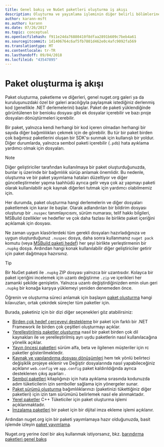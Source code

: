 ```yaml
---
title: Genel bakış ve NuGet paketleri oluşturma iş akışı
description: Oluşturma ve yayımlama işleminin diğer belirli bölümlerine bağlantılar içeren bir NuGet paketi işleminin genel bakış.
author: karann-msft
ms.author: karann
ms.date: 07/26/2017
ms.topic: conceptual
ms.openlocfilehash: f911e24da76880410f8dfaa2891b609c7beb4a61
ms.sourcegitcommit: 1d1406764c6af5fb7801d462e0c4afc9092fa569
ms.translationtype: MT
ms.contentlocale: tr-TR
ms.lasthandoff: 09/04/2018
ms.locfileid: "43547895"
---
```

# <a name="package-creation-workflow"></a>Paket oluşturma iş akışı

Paket oluşturma, paketleme ve diğerleri, genel nuget.org galeri ya da kuruluşunuzdaki özel bir galeri aracılığıyla paylaşmak istediğiniz derlenmiş kod (genellikle .NET derlemelerini) başlar. Paket de paketi yüklendiğinde görüntülenen bir benioku dosyası gibi ek dosyalar içerebilir ve bazı proje dosyaları dönüştürmeleri içerebilir.

Bir paket, yalnızca kendi herhangi bir kod içeren olmadan herhangi bir sayıda diğer bağımlılıkları çekmek için de görebilir. Bu tür bir paket birden çok bağımsız paketlerini oluşan bir SDK'sı sunmak için kullanışlı bir yoldur. Diğer durumlarda, yalnızca sembol paketi içerebilir (`.pdb`) hata ayıklama yardımcı olmak için dosyaları.

> [!Note]
> Diğer geliştiriciler tarafından kullanılmaya bir paket oluşturduğunuzda, bunlar iş üzerinde bir bağımlılık sürüp anlamak önemlidir. Bu nedenle, oluşturma ve bir paket yayımlama hataları düzeltiyor ve diğer güncelleştirmeler yapma taahhüdü ayrıca gelir veya çok az yapmayı paketi olarak kullanılabilir açık kaynak diğerleri tutmak için yardımcı olabilmemiz için.

Her durumda, paket oluşturma hangi derlemelerin ve diğer dosyaları paketlemek için karar ile başlar. Olarak adlandırılan bir bildirim dosyası oluşturup bir `.nuspec` tanımlayıcısını, sürüm numarası, telif hakkı bilgileri, MSBuild özellikler ve hedefler ve çok daha fazlası ile birlikte paket içeriğini açıklamak için dosyası.

Ne zaman uygun klasörlerdeki tüm gerekli dosyaları hazırladığınıza ve uygun oluşturduğunuz `.nuspec` dosya, daha sonra kullanmanız `nuget pack` komutu (veya [MSBuild paketi hedef](../reference/msbuild-targets.md)) her şeyi birlikte yerleştirmenin bir `.nupkg` dosya. Ardından hangi konak kullanılabilir diğer geliştiriciler getirir için paket dağıtmaya hazırsınız.

> [!Tip]
> Bir NuGet paketi ile `.nupkg` ZIP dosyası yalnızca bir uzantısıdır. Kolayca bir paket içeriğini incelemek için uzantı değiştirme `.zip` ve içerikleri her zamanki şekilde genişletin. Yalnızca uzantı değiştirdiğinizden emin olun geri `.nupkg` bir konağa karşıya yüklemeyi yeniden denemeden önce.

Öğrenin ve oluşturma süreci anlamak için başlayın [paket oluşturma](../create-packages/creating-a-package.md) hangi kılavuzları, ortak çekirdek süreçler tüm paketler için.

Burada, paketiniz için bir dizi diğer seçenekleri göz atabilirsiniz:

- [Birden çok hedef çerçeveyi destekleme](../create-packages/supporting-multiple-target-frameworks.md) bir paket için farklı bir .NET Framework ile birden çok çeşitleri oluşturmayı açıklar.
- [Yerelleştirilmiş paketler oluşturma](../create-packages/creating-localized-packages.md) nasıl bir paket birden çok dil kaynakları ile ve yerelleştirilmiş ayrı uydu paketlerin nasıl kullanılacağına yönelik açıklar.
- [Yayın öncesi paketleri](../create-packages/prerelease-packages.md) sürüm alfa, beta ve ilgilenen müşteriler için rc paketler gösterilmektedir.
- [Kaynak ve yapılandırma dosyası dönüşümleri](../create-packages/source-and-config-file-transformations.md) hem tek yönlü belirteci değişiklik projeye eklenir ve Değiştir dosyalarında nasıl yapabileceğiniz açıklanır `web.config` ve `app.config` paket kaldırıldığında ayrıca desteklenen çıkış ayarları .
- [Sembol paketleri](../create-packages/symbol-packages.md) kitaplığınızı için hata ayıklama sırasında kodunuzda adım tüketicilerin izin semboller sağlama için yönergeler sunar.
- [Paket sürümü oluşturma](../reference/package-versioning.md) bağımlılıklarınızı (paketinizi tükettiğiniz diğer paketleri) için izin tam sürümünü belirlemek nasıl ele alınmaktadır.
- [Yerel paketler](../create-packages/native-packages.md) C++ Tüketiciler için paket oluşturma işlemi açıklanmaktadır.
- [İmzalama paketleri](../create-packages/sign-a-package.md) bir paket için bir dijital imza ekleme işlemi açıklanır.

Ardından nuget.org için bir paketi yayımlamaya hazır olduğunuzda, basit işlemde izleyin [paket yayımlama](../create-packages/publish-a-package.md).

Nuget.org yerine özel bir akış kullanmak istiyorsanız, bkz. [barındırma paketleri genel bakış](../hosting-packages/overview.md)
